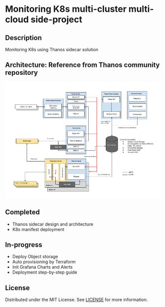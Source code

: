 # Monitoring K8s multi-cluster multi-cloud side-project

## Description
Monitoring K8s using Thanos sidecar solution

## Architecture: Reference from Thanos community repository
![Ref Architecture from Thanos community repository](./Architecture.png)

## Completed
- Thanos sidecar design and architecture
- K8s manifest deployment 

## In-progress
- Deploy Object storage
- Auto provisioning by Terraform
- Init Grafana Charts and Alerts
- Deployment step-by-step guide

## License
Distributed under the MIT License. See [LICENSE](./LICENSE) for more information.
